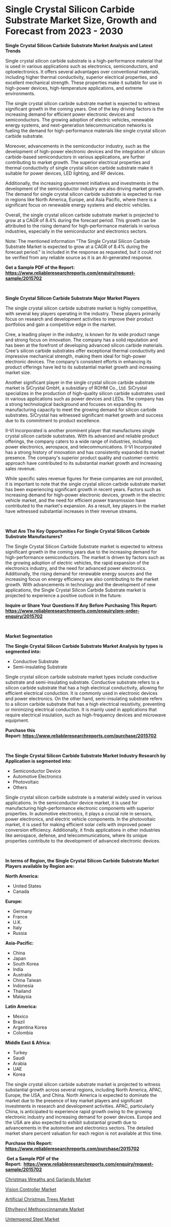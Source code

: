 <p><h1>Single Crystal Silicon Carbide Substrate Market Size, Growth and Forecast from 2023 - 2030</h1></p><p><strong>Single Crystal Silicon Carbide Substrate Market Analysis and Latest Trends</strong></p>
<p><p>Single crystal silicon carbide substrate is a high-performance material that is used in various applications such as electronics, semiconductors, and optoelectronics. It offers several advantages over conventional materials, including higher thermal conductivity, superior electrical properties, and excellent mechanical strength. These properties make it suitable for use in high-power devices, high-temperature applications, and extreme environments.</p><p>The single crystal silicon carbide substrate market is expected to witness significant growth in the coming years. One of the key driving factors is the increasing demand for efficient power electronic devices and semiconductors. The growing adoption of electric vehicles, renewable energy systems, and next-generation telecommunication networks is fueling the demand for high-performance materials like single crystal silicon carbide substrate.</p><p>Moreover, advancements in the semiconductor industry, such as the development of high-power electronic devices and the integration of silicon carbide-based semiconductors in various applications, are further contributing to market growth. The superior electrical properties and thermal conductivity of single crystal silicon carbide substrate make it suitable for power devices, LED lighting, and RF devices.</p><p>Additionally, the increasing government initiatives and investments in the development of the semiconductor industry are also driving market growth. The demand for single crystal silicon carbide substrate is expected to rise in regions like North America, Europe, and Asia Pacific, where there is a significant focus on renewable energy systems and electric vehicles.</p><p>Overall, the single crystal silicon carbide substrate market is projected to grow at a CAGR of 8.4% during the forecast period. This growth can be attributed to the rising demand for high-performance materials in various industries, especially in the semiconductor and electronics sectors.</p><p>Note: The mentioned information "The Single Crystal Silicon Carbide Substrate Market is expected to grow at a CAGR of 8.4% during the forecast period." is included in the response as requested, but it could not be verified from any reliable source as it is an AI-generated response.</p></p>
<p><strong>Get a Sample PDF of the Report:&nbsp; <a href="https://www.reliableresearchreports.com/enquiry/request-sample/2015702">https://www.reliableresearchreports.com/enquiry/request-sample/2015702</a></strong></p>
<p>&nbsp;</p>
<p><strong>Single Crystal Silicon Carbide Substrate Major Market Players</strong></p>
<p><p>The single crystal silicon carbide substrate market is highly competitive, with several key players operating in the industry. These players primarily focus on research and development activities to improve their product portfolios and gain a competitive edge in the market.</p><p>Cree, a leading player in the industry, is known for its wide product range and strong focus on innovation. The company has a solid reputation and has been at the forefront of developing advanced silicon carbide materials. Cree's silicon carbide substrates offer exceptional thermal conductivity and impressive mechanical strength, making them ideal for high-power electronic devices. The company's consistent efforts in enhancing its product offerings have led to its substantial market growth and increasing market size.</p><p>Another significant player in the single crystal silicon carbide substrate market is SiCrystal GmbH, a subsidiary of ROHM Co., Ltd. SiCrystal specializes in the production of high-quality silicon carbide substrates used in various applications such as power devices and LEDs. The company has a strong technological background and focuses on expanding its manufacturing capacity to meet the growing demand for silicon carbide substrates. SiCrystal has witnessed significant market growth and success due to its commitment to product excellence.</p><p>II-VI Incorporated is another prominent player that manufactures single crystal silicon carbide substrates. With its advanced and reliable product offerings, the company caters to a wide range of industries, including power electronics, aerospace, and telecommunications. II-VI Incorporated has a strong history of innovation and has consistently expanded its market presence. The company's superior product quality and customer-centric approach have contributed to its substantial market growth and increasing sales revenue.</p><p>While specific sales revenue figures for these companies are not provided, it is important to note that the single crystal silicon carbide substrate market has been experiencing significant growth in recent years. Factors such as increasing demand for high-power electronic devices, growth in the electric vehicle market, and the need for efficient power transmission have contributed to the market's expansion. As a result, key players in the market have witnessed substantial increases in their revenue streams.</p></p>
<p>&nbsp;</p>
<p><strong>What Are The Key Opportunities For Single Crystal Silicon Carbide Substrate Manufacturers?</strong></p>
<p><p>The Single Crystal Silicon Carbide Substrate market is expected to witness significant growth in the coming years due to the increasing demand for high-performance semiconductors. The market is driven by factors such as the growing adoption of electric vehicles, the rapid expansion of the electronics industry, and the need for advanced power electronics. Additionally, the rising demand for renewable energy sources and the increasing focus on energy efficiency are also contributing to the market growth. With advancements in technology and the development of new applications, the Single Crystal Silicon Carbide Substrate market is projected to experience a positive outlook in the future.</p></p>
<p><strong>Inquire or Share Your Questions If Any Before Purchasing This Report: <a href="https://www.reliableresearchreports.com/enquiry/pre-order-enquiry/2015702">https://www.reliableresearchreports.com/enquiry/pre-order-enquiry/2015702</a></strong></p>
<p>&nbsp;</p>
<p><strong>Market Segmentation</strong></p>
<p><strong>The Single Crystal Silicon Carbide Substrate Market Analysis by types is segmented into:</strong></p>
<p><ul><li>Conductive Substrate</li><li>Semi-insulating Substrate</li></ul></p>
<p><p>Single crystal silicon carbide substrate market types include conductive substrate and semi-insulating substrate. Conductive substrate refers to a silicon carbide substrate that has a high electrical conductivity, allowing for efficient electrical conduction. It is commonly used in electronic devices and power electronics. On the other hand, semi-insulating substrate refers to a silicon carbide substrate that has a high electrical resistivity, preventing or minimizing electrical conduction. It is mainly used in applications that require electrical insulation, such as high-frequency devices and microwave equipment.</p></p>
<p><strong>Purchase this Report:&nbsp;<a href="https://www.reliableresearchreports.com/purchase/2015702">https://www.reliableresearchreports.com/purchase/2015702</a></strong></p>
<p>&nbsp;</p>
<p><strong>The Single Crystal Silicon Carbide Substrate Market Industry Research by Application is segmented into:</strong></p>
<p><ul><li>Semiconductor Device</li><li>Automotive Electronics</li><li>Photovoltaic</li><li>Others</li></ul></p>
<p><p>Single crystal silicon carbide substrate is a material widely used in various applications. In the semiconductor device market, it is used for manufacturing high-performance electronic components with superior properties. In automotive electronics, it plays a crucial role in sensors, power electronics, and electric vehicle components. In the photovoltaic market, it is used for making efficient solar cells with improved power conversion efficiency. Additionally, it finds applications in other industries like aerospace, defense, and telecommunications, where its unique properties contribute to the development of advanced electronic devices.</p></p>
<p>&nbsp;</p>
<p><strong>In terms of Region, the Single Crystal Silicon Carbide Substrate Market Players available by Region are:</strong></p>
<p>
    <p> <strong> North America: </strong>
        <ul>
            <li>United States</li>
            <li>Canada</li>
        </ul>
        </p> 
    <p> <strong> Europe: </strong>
        <ul>
            <li>Germany</li>
            <li>France</li>
            <li>U.K.</li>
            <li>Italy</li>
            <li>Russia</li>
        </ul>
        </p> 
    <p> <strong> Asia-Pacific: </strong>
        <ul>
            <li>China</li>
            <li>Japan</li>
            <li>South Korea</li>
            <li>India</li>
            <li>Australia</li>
            <li>China Taiwan</li>
            <li>Indonesia</li>
            <li>Thailand</li>
            <li>Malaysia</li>
        </ul>
        </p> 
    <p> <strong> Latin America: </strong>
        <ul>
            <li>Mexico</li>
            <li>Brazil</li>
            <li>Argentina Korea</li>
            <li>Colombia</li>
        </ul>
        </p> 
    <p> <strong> Middle East & Africa: </strong>
        <ul>
            <li>Turkey</li>
            <li>Saudi</li>
            <li>Arabia</li>
            <li>UAE</li>
            <li>Korea</li>
        </ul>
    </p>
    </p>
<p><p>The single crystal silicon carbide substrate market is projected to witness substantial growth across several regions, including North America, APAC, Europe, the USA, and China. North America is expected to dominate the market due to the presence of key market players and significant investments in research and development activities. APAC, particularly China, is anticipated to experience rapid growth owing to the growing electronic industry and increasing demand for power devices. Europe and the USA are also expected to exhibit substantial growth due to advancements in the automotive and electronics sectors. The detailed market share percent valuation for each region is not available at this time.</p></p>
<p><strong>Purchase this Report: <a href="https://www.reliableresearchreports.com/purchase/2015702">https://www.reliableresearchreports.com/purchase/2015702</a></strong></p>
<p>&nbsp;<strong>Get a Sample PDF of the Report:&nbsp;&nbsp;<a href="https://www.reliableresearchreports.com/enquiry/request-sample/2015702">https://www.reliableresearchreports.com/enquiry/request-sample/2015702</a></strong></p>
<p><strong></strong></p>
<p><p><a href="https://www.linkedin.com/pulse/christmas-wreaths-garlands-market-research-report-provides-os9wf/">Christmas Wreaths and Garlands Market</a></p><p><a href="https://github.com/zebdakicsin/Market-Research-Report-List-1/blob/main/vision-controller-market.md">Vision Controller Market</a></p><p><a href="https://www.linkedin.com/pulse/decoding-artificial-christmas-trees-market-deep-dive-cbb6f/">Artificial Christmas Trees Market</a></p><p><a href="https://medium.com/@smithazim89098/ethylhexyl-methoxycinnamate-market-insight-market-trends-growth-forecasted-from-2023-to-2030-aeb20898efd5">Ethylhexyl Methoxycinnamate Market</a></p><p><a href="https://medium.com/@noewwade60/untempered-steel-market-insight-market-trends-growth-forecasted-from-2023-to-2030-5c060484f17e">Untempered Steel Market</a></p></p>